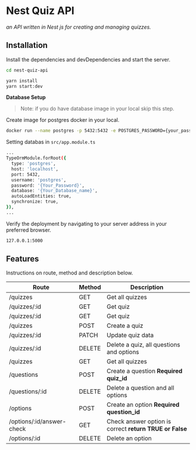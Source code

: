 # Nest Quiz API
_an API written in Nest js for creating and managing quizzes._

## Installation

Install the dependencies and devDependencies and start the server.
```sh
cd nest-quiz-api

yarn install
yarn start:dev
```

**Database Setup**

> Note: if you do have database image in your local skip this step.

Create image for postgres docker in your local.

```sh
docker run --name postgres -p 5432:5432 -e POSTGRES_PASSWORD={your_password} -d postgres
```

Setting databas in `src/app.module.ts`

```sh
...
TypeOrmModule.forRoot({
  type: 'postgres',
  host: 'localhost',
  port: 5432,
  username: 'postgres',
  password: '{Your_Password}',
  database: '{Your_Database_name}',
  autoLoadEntities: true,
  synchronize: true,
}),
...
```

Verify the deployment by navigating to your server address in
your preferred browser.

```sh
127.0.0.1:5000
```

## Features

Instructions on route, method and description below.

| Route | Method | Description |
| ------ | ------ | ------ |
| /quizzes | GET | Get all quizzes |
| /quizzes/:id | GET | Get quiz |
| /quizzes/:id | GET | Get quiz |
| /quizzes | POST | Create a quiz |
| /quizzes/:id | PATCH | Update quiz data |
| /quizzes/:id | DELETE | Delete a quiz, all questions and options |
| /quizzes | GET | Get all quizzes |
| /questions | POST | Create a question **Required quiz_id** |
| /questions/:id | DELETE | Delete a question and all options |
| /options | POST | Create an option **Required question_id** |
| /options/:id/answer-check | GET | Check answer option is correct **return TRUE or False** |
| /options/:id | DELETE | Delete an option |


